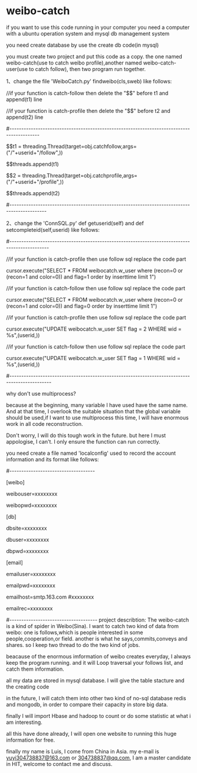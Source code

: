 # weibo-catch

if you want to use this code running in your computer
you need a computer with a ubuntu operation system and mysql db management system

you need create database by use the create db code(in mysql)

you must create two project and put this code as a copy.
the one named weibo-catch(use to catch weibo profile),another named weibo-catch-user(use to catch follow),
then two program run together.

1、change the file 'WeiboCatch.py' findweibo(cls,sweb) like follows:

//if your function is catch-follow then delete the "$$" before t1 and append(t1) line

//if your function is catch-profile then delete the "$$" before t2 and append(t2) line

#------------------------------------------------------------------------------------------

$$t1 = threading.Thread(target=obj.catchfollow,args=("/"+userid+"/follow",))

$$threads.append(t1)

$$2 = threading.Thread(target=obj.catchprofile,args=("/"+userid+"/profile",))

$$threads.append(t2)

#---------------------------------------------------------------------------------------------

2、change the 'ConnSQL.py' def getuserid(self) and def setcompleteid(self,userid) like follows:

#----------------------------------------------------------------------------------------------

//if your function is catch-profile then use follow sql replace the code part 

cursor.execute("SELECT * FROM weibocatch.w_user where (recon=0 or (recon=1 and color=0)) and flag=1 order by inserttime limit 1")

//if your function is catch-follow then use follow sql replace the code part

cursor.execute("SELECT * FROM weibocatch.w_user where (recon=0 or (recon=1 and color=0)) and flag=0 order by inserttime limit 1")

//if your function is catch-profile then use follow sql replace the code part

cursor.execute("UPDATE weibocatch.w_user SET flag = 2 WHERE wid = %s",(userid,))

//if your function is catch-follow then use follow sql replace the code part

cursor.execute("UPDATE weibocatch.w_user SET flag = 1 WHERE wid = %s",(userid,))

#----------------------------------------------------------------------------------------------- 

why don't use multiprocess?

because at the beginning, many variable I have used have the same name. And at that time,
I overlook the suitable situation that the global variable should be used,if I want to use multiprocess this time,
I will have enormous work in all code reconstruction.

Don't worry, I will do this tough work in the future.
but here I must appologise, I can't. I only ensure the function can run correctly.

you need create a file named 'localconfig' used to record the account information
and its format like follows:

#------------------------------------

[weibo]

weibouser=xxxxxxxx

weibopwd=xxxxxxxx

[db]

dbsite=xxxxxxxx

dbuser=xxxxxxxx

dbpwd=xxxxxxxx

[email]

emailuser=xxxxxxxx

emailpwd=xxxxxxxx

emailhost=smtp.163.com #xxxxxxxx

emailrec=xxxxxxxx

#-------------------------------------
project describtion:
The weibo-catch is a kind of spider in Weibo(Sina).
I want to catch two kind of data from weibo:
one is follows,which is people interested in some people,cooperation,or field.
another is what he says,commits,conveys and shares.
so I keep two thread to do the two kind of jobs.

beacause of the enormous imformation of weibo creates everyday,
I always keep the program running.
and it will Loop traversal your follows list, and catch them information.

all my data are stored in mysql database.
I will give the table stacture and the creating code

in the future, I will catch them into other two kind of no-sql database
redis and mongodb, in order to compare their capacity in store big data.

finally I will import Hbase and hadoop to count or do some statistic at 
what i am interesting.

all this have done already, I will open one website to running this huge 
information for free.

finally my name is Luis, I come from China in Asia.
my e-mail is yuyi304738837@163.com or 304738837@qq.com,
I am a master candidate in HIT,
welcome to contact me and discuss.

